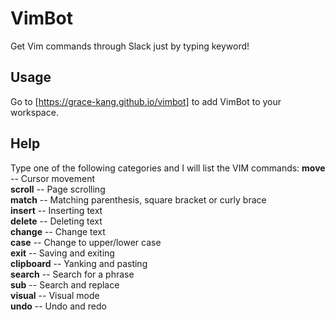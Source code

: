# VimBot
Get Vim commands through Slack just by typing keyword!

## Usage
Go to [https://grace-kang.github.io/vimbot] to add VimBot to your workspace.

## Help
Type one of the following categories and I will list the VIM commands:
**move** -- Cursor movement  
**scroll** -- Page scrolling  
**match** -- Matching parenthesis, square bracket or curly brace  
**insert** -- Inserting text  
**delete** -- Deleting text  
**change** -- Change text  
**case** -- Change to upper/lower case  
**exit** -- Saving and exiting  
**clipboard** -- Yanking and pasting  
**search** -- Search for a phrase  
**sub** -- Search and replace  
**visual** -- Visual mode  
**undo** -- Undo and redo  
